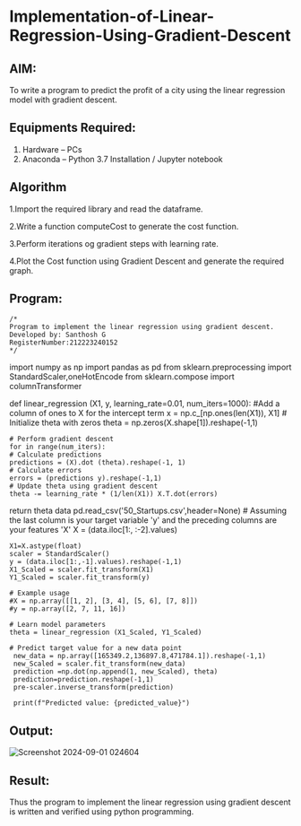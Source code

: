 # Implementation-of-Linear-Regression-Using-Gradient-Descent

## AIM:
To write a program to predict the profit of a city using the linear regression model with gradient descent.

## Equipments Required:
1. Hardware – PCs
2. Anaconda – Python 3.7 Installation / Jupyter notebook

## Algorithm
1.Import the required library and read the dataframe.

2.Write a function computeCost to generate the cost function.

3.Perform iterations og gradient steps with learning rate.

4.Plot the Cost function using Gradient Descent and generate the required graph. 

## Program:
```
/*
Program to implement the linear regression using gradient descent.
Developed by: Santhosh G
RegisterNumber:212223240152
*/
```
import numpy as np
import pandas as pd
from sklearn.preprocessing import StandardScaler,oneHotEncode
from sklearn.compose import columnTransformer

def linear_regression (X1, y, learning_rate=0.01, num_iters=1000):
    #Add a column of ones to X for the intercept term 
    x = np.c_[np.ones(len(X1)), X1] 
    # Initialize theta with zeros 
    theta = np.zeros(X.shape[1]).reshape(-1,1)

    # Perform gradient descent
    for in range(num_iters):
    # Calculate predictions
    predictions = (X).dot (theta).reshape(-1, 1)
    # Calculate errors
    errors = (predictions y).reshape(-1,1)
    # Update theta using gradient descent 
    theta -= learning_rate * (1/len(X1)) X.T.dot(errors)

return theta
   data pd.read_csv('50_Startups.csv',header=None)
    # Assuming the last column is your target variable 'y' and the preceding columns are your 
    features 'X' X = (data.iloc[1:, :-2].values)

    X1=X.astype(float)
    scaler = StandardScaler()
    y = (data.iloc[1:,-1].values).reshape(-1,1)
    X1_Scaled = scaler.fit_transform(X1)
    Y1_Scaled = scaler.fit_transform(y)

    # Example usage
    #X = np.array([[1, 2], [3, 4], [5, 6], [7, 8]])
    #y = np.array([2, 7, 11, 16])

    # Learn model parameters
    theta = linear_regression (X1_Scaled, Y1_Scaled)

    # Predict target value for a new data point
     new_data = np.array([165349.2,136897.8,471784.1]).reshape(-1,1)
     new_Scaled = scaler.fit_transform(new_data)
     prediction =np.dot(np.append(1, new_Scaled), theta)
     prediction=prediction.reshape(-1,1)
     pre-scaler.inverse_transform(prediction)
     
     print(f"Predicted value: {predicted_value}")



## Output:
![Screenshot 2024-09-01 024604](https://github.com/user-attachments/assets/b04f43f2-86ec-4770-98e0-057ddf2585b2)



## Result:
Thus the program to implement the linear regression using gradient descent is written and verified using python programming.
